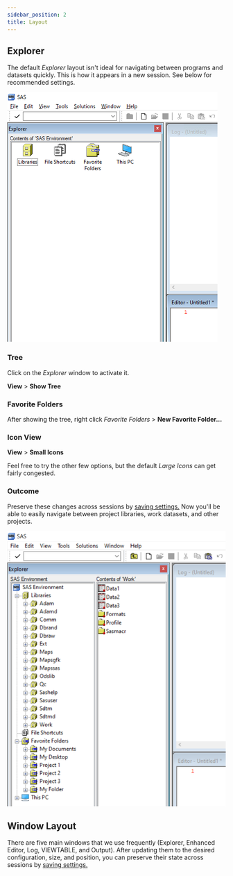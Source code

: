```yaml
---
sidebar_position: 2
title: Layout
---
```


## Explorer

The default _Explorer_ layout isn't ideal for navigating between programs and datasets quickly. This is how it appears in a new session. See below for recommended settings.

![](/img/settings/layout1.png)

### Tree

Click on the _Explorer_ window to activate it.

**View** > **Show Tree**

### Favorite Folders

After showing the tree, right click _Favorite Folders_ > **New Favorite Folder...**

### Icon View

**View** > **Small Icons**

Feel free to try the other few options, but the default _Large Icons_ can get fairly congested.

### Outcome

Preserve these changes across sessions by [saving settings.](saving-settings.md) Now you'll be able to easily navigate between project libraries, work datasets, and other projects.

![](/img/settings/layout2.png)

## Window Layout

There are five main windows that we use frequently (Explorer, Enhanced Editor, Log, VIEWTABLE, and Output). After updating them to the desired configuration, size, and position, you can preserve their state across sessions by [saving settings.](saving-settings.md)
